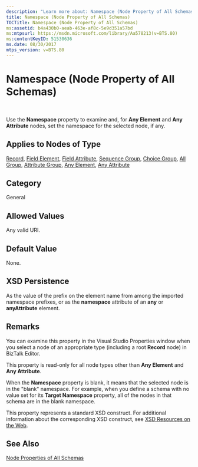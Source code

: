 ```yaml
---
description: "Learn more about: Namespace (Node Property of All Schemas)"
title: Namespace (Node Property of All Schemas)
TOCTitle: Namespace (Node Property of All Schemas)
ms:assetid: b4a430b0-aeab-463e-af8c-5e9d351a57bd
ms:mtpsurl: https://msdn.microsoft.com/library/Aa578213(v=BTS.80)
ms:contentKeyID: 51530636
ms.date: 08/30/2017
mtps_version: v=BTS.80
---
```


# Namespace (Node Property of All Schemas)

 

Use the **Namespace** property to examine and, for **Any Element** and **Any Attribute** nodes, set the namespace for the selected node, if any.

## Applies to Nodes of Type

[Record](record-node-properties.md), [Field Element](field-element-node-properties.md), [Field Attribute](field-attribute-node-properties.md), [Sequence Group](sequence-group-node-properties.md), [Choice Group](choice-group-node-properties.md), [All Group](all-group-node-properties.md), [Attribute Group](attribute-group-node-properties.md), [Any Element](any-element-node-properties.md), [Any Attribute](any-attribute-node-properties.md)

## Category

General

## Allowed Values

Any valid URI.

## Default Value

None.

## XSD Persistence

As the value of the prefix on the element name from among the imported namespace prefixes, or as the **namespace** attribute of an **any** or **anyAttribute** element.

## Remarks

You can examine this property in the Visual Studio Properties window when you select a node of an appropriate type (including a root **Record** node) in BizTalk Editor.

This property is read-only for all node types other than **Any Element** and **Any Attribute**.

When the **Namespace** property is blank, it means that the selected node is in the "blank" namespace. For example, when you define a schema with no value set for its **Target Namespace** property, all of the nodes in that schema are in the blank namespace.

This property represents a standard XSD construct. For additional information about the corresponding XSD construct, see [XSD Resources on the Web](https://msdn.microsoft.com/library/aa547363\(v=bts.80\)).

## See Also

[Node Properties of All Schemas](node-properties-of-all-schemas.md)

